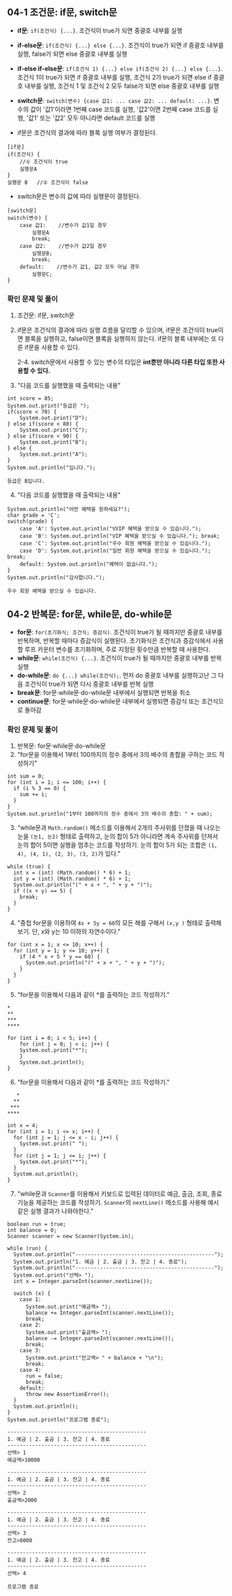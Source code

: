 ## 04-1 조건문: if문, switch문

- **if문**: `if(조건식) {...}`. 조건식이 true가 되면 중괄호 내부를 실행
- **if-else문**: `if(조건식) {...} else {...}`. 조건식이 true가 되면 if 중괄호 내부를 실행, false가 되면 else 중괄호 내부를 실행
- **if-else if-else문**: `if(조건식 1) {...} else if(조건식 2) {...} else {...}`. 조건식 1이 true가 되면 if 중괄호 내부를 실행, 조건식 2가 true가 되면 else if 중괄호 내부를 실행, 조건식 1 및 조건식 2 모두 false가 되면 else 중괄호 내부를 실행
- **switch문**: `switch(변수) {case 값1: ... case 값2: ... default: ...}`. 변수의 값이 '값1'이라면 1번째 case 코드를 실행, '값2'이면 2번째 case 코드를 실행, '값1' 또는 '값2' 모두 아니라면 default 코드를 실행

- if문은 조건식의 결과에 따라 블록 실행 여부가 결정된다.

```
[if문]
if(조건식) {
	//① 조건식이 true
	실행문A
}
실행문 B	//② 조건식이 false
```

- switch문은 변수의 값에 따라 실행문이 결정된다.

```
[switch문]
switch(변수) {
	case 값1:	//변수가 값1일 경우
		실행문A
		break;
	case 값2:	//변수가 값2일 경우
		실행문B;
		break;
	default:	//변수가 값1, 값2 모두 아닐 경우
		실행문C;
}
```

### 확인 문제 및 풀이

1. 조건문: if문, switch문
2. if문은 조건식의 결과에 따라 실행 흐름을 달리할 수 있으며, if문은 조건식이 true이면 블록을 실행하고, false이면 블록을 실행하지 않는다. if문의 블록 내부에는 또 다른 if문을 사용할 수 있다.

   2-4. switch문에서 사용할 수 있는 변수의 타입은 **int뿐만 아니라 다른 타입 또한 사용할 수 있다.**

3. "다음 코드를 실행했을 때 출력되는 내용"

```
int score = 85;
System.out.print("등급은 ");
if(score < 70) {
	System.out.print("D");
} else if(score < 80) {
	System.out.print("C");
} else if(score < 90) {
	System.out.print("B");
} else {
	System.out.print("A");
}
System.out.println("입니다.");
```

`등급은 B입니다.`

4.  "다음 코드를 실행했을 때 출력되는 내용"

```
System.out.println("어떤 혜택을 원하세요?");
char grade = 'C';
switch(grade) {
	case 'A': System.out.println("VVIP 혜택을 받으실 수 있습니다.");
	case 'B': System.out.println("VIP 혜택을 받으실 수 있습니다."); break;
	case 'C': System.out.println("우수 회원 혜택을 받으실 수 있습니다.");
	case 'D': System.out.println("일반 회원 혜택을 받으실 수 있습니다."); break;
	default: System.out.println("혜택이 없습니다.");
}
System.out.println("감사합니다.");
```

`우수 회원 혜택을 받으실 수 있습니다.`

## 04-2 반복문: for문, while문, do-while문

- **for문**: `for(초기화식; 조건식; 증감식)`. 조건식이 true가 될 때까지만 중괄호 내부를 반복하며, 반복할 때마다 증감식이 실행된다. 초기화식은 조건식과 증감식에서 사용할 루프 카운터 변수를 초기화하며, 주로 지정된 횟수만큼 반복할 때 사용한다.
- **while문**: `while(조건식) {...}`. 조건식이 true가 될 때까지만 중괄호 내부를 반복 실행
- **do-while문**: `do {...} while(조건식);`. 먼저 do 중괄호 내부를 실행하고난 그 다음 조건식이 true가 되면 다시 중괄호 내부를 반복 실행
- **break문**: for문·while문·do-while문 내부에서 실행되면 반복을 취소
- **continue문**: for문·while문·do-while문 내부에서 실행되면 증감식 또는 조건식으로 돌아감

### 확인 문제 및 풀이

1. 반복문: for문·while문·do-while문
2. "for문을 이용해서 1부터 100까지의 정수 중에서 3의 배수의 총합을 구하는 코드 작성하기"

```
int sum = 0;
for (int i = 1; i <= 100; i++) {
  if (i % 3 == 0) {
	sum += i;
  }
}
System.out.println("1부터 100까지의 정수 중에서 3의 배수의 총합: " + sum);
```

3. "while문과 `Math.random()` 메소드를 이용해서 2개의 주사위를 던졌을 때 나오는 눈을 `(눈1, 눈2)` 형태로 출력하고, 눈의 합이 5가 아니라면 계속 주사위를 던져서 눈의 합이 5이면 실행을 멈추는 코드를 작성하기. 눈의 합이 5가 되는 조합은 `(1, 4), (4, 1), (2, 3), (3, 2)`가 있다."

```
while (true) {
  int x = (int) (Math.random() * 6) + 1;
  int y = (int) (Math.random() * 6) + 1;
  System.out.println("(" + x + ", " + y + ")");
  if ((x + y) == 5) {
	break;
  }
}
```

4. "중첩 for문을 이용하여 `4x + 5y = 60`의 모든 해를 구해서 `(x,y )` 형태로 출력해보기. 단, x와 y는 10 이하의 자연수이다."

```
for (int x = 1; x <= 10; x++) {
  for (int y = 1; y <= 10; y++) {
	if (4 * x + 5 * y == 60) {
	  System.out.println("(" + x + ", " + y + ")");
	}
  }
}
```

5. "for문을 이용해서 다음과 같이 \*를 출력하는 코드 작성하기."

```
*
**
***
****
```

```
for (int i = 0; i < 5; i++) {
	for (int j = 0; j < i; j++) {
	System.out.print("*");
	}
	System.out.println();
}
```

6. "for문을 이용해서 다음과 같이 \*를 출력하는 코드 작성하기."

```
   *
  **
 ***
****
```

```
int x = 4;
for (int i = 1; i <= x; i++) {
  for (int j = 1; j <= x - i; j++) {
	System.out.print(" ");
  }
  for (int j = 1; j <= i; j++) {
	System.out.print("*");
  }
  System.out.println();
}
```

7. "while문과 `Scanner`를 이용해서 키보드로 입력된 데이터로 예금, 출금, 조회, 종료 기능을 제공하는 코드를 작성하기. `Scanner`의 `nextLine()` 메소드를 사용해 예시 같은 실행 결과가 나와야한다."

```
boolean run = true;
int balance = 0;
Scanner scanner = new Scanner(System.in);

while (run) {
  System.out.println("---------------------------------------------");
  System.out.println("1. 예금 | 2. 출금 | 3. 잔고 | 4. 종료");
  System.out.println("---------------------------------------------");
  System.out.print("선택> ");
  int x = Integer.parseInt(scanner.nextLine());

  switch (x) {
	case 1:
	  System.out.print("예금액> ");
	  balance += Integer.parseInt(scanner.nextLine());
	  break;
	case 2:
	  System.out.print("출금액> ");
	  balance -= Integer.parseInt(scanner.nextLine());
	  break;
	case 3:
	  System.out.print("잔고액> " + balance + "\n");
	  break;
	case 4:
	  run = false;
	  break;
	default:
	  throw new AssertionError();
  }
  System.out.println();
}
System.out.println("프로그램 종료");
```

```
---------------------------------------------
1. 예금 | 2. 출금 | 3. 잔고 | 4. 종료
---------------------------------------------
선택> 1
예금액>10000

---------------------------------------------
1. 예금 | 2. 출금 | 3. 잔고 | 4. 종료
---------------------------------------------
선택> 2
출금액>2000

---------------------------------------------
1. 예금 | 2. 출금 | 3. 잔고 | 4. 종료
---------------------------------------------
선택> 3
잔고>8000

---------------------------------------------
1. 예금 | 2. 출금 | 3. 잔고 | 4. 종료
---------------------------------------------
선택> 4

프로그램 종료
```
